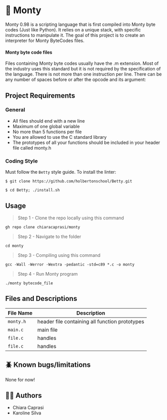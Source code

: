 # 🐍 Monty 

Monty 0.98 is a scripting language that is first compiled into Monty byte codes (Just like Python). It relies on a unique stack, with specific instructions to manipulate it. The goal of this project is to create an interpreter for Monty ByteCodes files.

#### Monty byte code files

Files containing Monty byte codes usually have the .m extension. Most of the industry uses this standard but it is not required by the specification of the language. There is not more than one instruction per line. There can be any number of spaces before or after the opcode and its argument:

## Project Requirements 

### General

- All files should end with a new line
- Maximum of one global variable
- No more than 5 functions per file
- You are allowed to use the C standard library
- The prototypes of all your functions should be included in your header file called monty.h

### Coding Style

Must follow the ```Betty``` style guide. To install the linter: 

```
$ git clone https://github.com/holbertonschool/Betty.git

$ cd Betty; ./install.sh
```


## Usage

> Step 1 - Clone the repo locally using this command 
```
gh repo clone chiaracaprasi/monty
```
> Step 2 - Navigate to the folder 
```
cd monty
```
> Step 3 - Compiling using this command 
```
gcc -Wall -Werror -Wextra -pedantic -std=c89 *.c -o monty 
```

> Step 4 - Run Monty program
```
./monty bytecode_file
```


##  Files and Descriptions

|  File Name |         Description         |
|----------------|----------------------------------------------|
| `monty.h` | header file containing all function prototypes
| `main.c` | main file  |
| `file.c` | handles  |
| `file.c` | handles |

## 🪲 Known bugs/limitations

None for now!

## ✍🏽 Authors

- Chiara Caprasi
- Karoline Silva
